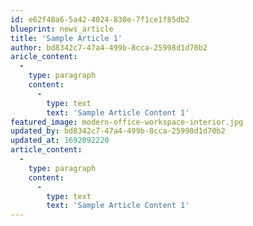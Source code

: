 ```yaml
---
id: e62f48a6-5a42-4024-830e-7f1ce1f85db2
blueprint: news_article
title: 'Sample Article 1'
author: bd8342c7-47a4-499b-8cca-25998d1d70b2
aricle_content:
  -
    type: paragraph
    content:
      -
        type: text
        text: 'Sample Article Content 1'
featured_image: modern-office-workspace-interior.jpg
updated_by: bd8342c7-47a4-499b-8cca-25998d1d70b2
updated_at: 1692092220
article_content:
  -
    type: paragraph
    content:
      -
        type: text
        text: 'Sample Article Content 1'
---
```

